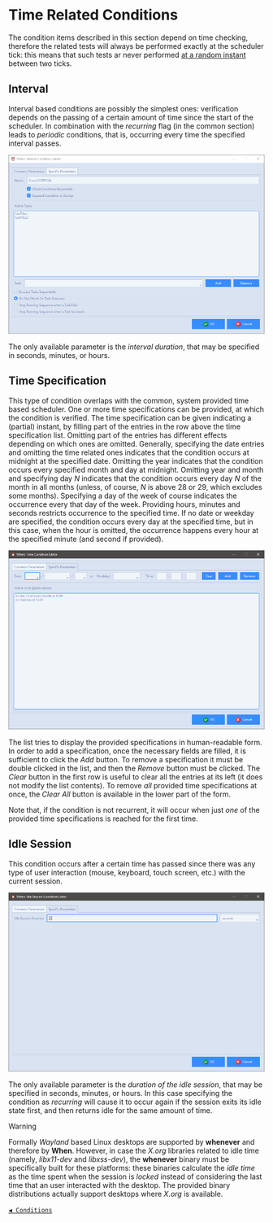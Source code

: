 # Time Related Conditions

The condition items described in this section depend on time checking, therefore the related tests will always be performed exactly at the scheduler tick: this means that such tests ar never performed [at a random instant](cfgform.md#modify-scheduler-parameters) between two ticks.


## Interval

Interval based conditions are possibly the simplest ones: verification depends on the passing of a certain amount of time since the start of the scheduler. In combination with the _recurring_ flag (in the common section) leads to _periodic_ conditions, that is, occurring every time the specified interval passes.

![WhenCondInterval](graphics/when-cond-interval.png)

The only available parameter is the _interval duration_, that may be specified in seconds, minutes, or hours.


## Time Specification

This type of condition overlaps with the common, system provided time based scheduler. One or more time specifications can be provided, at which the condition is verified. The time specification can be given indicating a (partial) instant, by filling part of the entries in the row above the time specification list. Omitting part of the entries has different effects depending on which ones are omitted. Generally, specifying the date entries and omitting the time related ones indicates that the condition occurs at midnight at the specified date. Omitting the year indicates that the condition occurs every specified month and day at midnight. Omitting year and month and specifying day _N_ indicates that the condition occurs every day _N_ of the month in all months (unless, of course, _N_ is above 28 or 29, which excludes some months). Specifying a day of the week of course indicates the occurrence every that day of the week. Providing hours, minutes and seconds restricts occurrence to the specified time. If no date or weekday are specified, the condition occurs every day at the specified time, but in this case, when the hour is omitted, the occurrence happens every hour at the specified minute (and second if provided).

![WhenCondTime](graphics/when-cond-time.png)

The list tries to display the provided specifications in human-readable form. In order to add a specification, once the necessary fields are filled, it is sufficient to click the _Add_ button. To remove a specification it must be double clicked in the list, and then the _Remove_ button must be clicked. The _Clear_ button in the first row is useful to clear all the entries at its left (it does not modify the list contents). To remove _all_ provided time specifications at once, the _Clear All_ button is available in the lower part of the form.

Note that, if the condition is not recurrent, it will occur when just _one_ of the provided time specifications is reached for the first time.


## Idle Session

This condition occurs after a certain time has passed since there was any type of user interaction (mouse, keyboard, touch screen, etc.) with the current session.

![WhenCondIdle](graphics/when-cond-idle.png)

The only available parameter is the _duration of the idle session_, that may be specified in seconds, minutes, or hours. In this case specifying the condition as _recurring_ will cause it to occur again if the session exits its idle state first, and then returns idle for the same amount of time.

> [!WARNING]
> Formally _Wayland_ based Linux desktops are supported by **whenever** and therefore by **When**. However, in case the _X.org_ libraries related to idle time (namely, _libx11-dev_ and _libxss-dev_), the **whenever** binary must be specifically built for these platforms: these binaries calculate the _idle time_ as the time spent when the session is _locked_ instead of considering the last time that an user interacted with the desktop. The provided binary distributions actually support desktops where _X.org_ is available.


[`◀ Conditions`](conditions.md)
